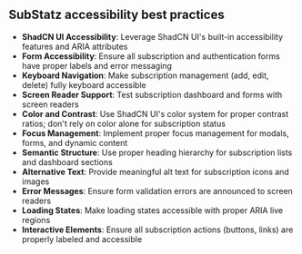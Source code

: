 ## SubStatz accessibility best practices

- **ShadCN UI Accessibility**: Leverage ShadCN UI's built-in accessibility features and ARIA attributes
- **Form Accessibility**: Ensure all subscription and authentication forms have proper labels and error messaging
- **Keyboard Navigation**: Make subscription management (add, edit, delete) fully keyboard accessible
- **Screen Reader Support**: Test subscription dashboard and forms with screen readers
- **Color and Contrast**: Use ShadCN UI's color system for proper contrast ratios; don't rely on color alone for subscription status
- **Focus Management**: Implement proper focus management for modals, forms, and dynamic content
- **Semantic Structure**: Use proper heading hierarchy for subscription lists and dashboard sections
- **Alternative Text**: Provide meaningful alt text for subscription icons and images
- **Error Messages**: Ensure form validation errors are announced to screen readers
- **Loading States**: Make loading states accessible with proper ARIA live regions
- **Interactive Elements**: Ensure all subscription actions (buttons, links) are properly labeled and accessible
